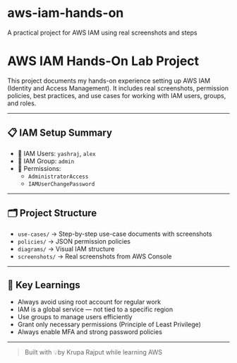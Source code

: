 # aws-iam-hands-on
A practical project for AWS IAM using real screenshots and steps

# AWS IAM Hands-On Lab Project

This project documents my hands-on experience setting up AWS IAM (Identity and Access Management). It includes real screenshots, permission policies, best practices, and use cases for working with IAM users, groups, and roles.

---

## 📋 IAM Setup Summary

- 👤 IAM Users: `yashraj`, `alex`
- 👥 IAM Group: `admin`
- 🔐 Permissions: 
  - `AdministratorAccess`
  - `IAMUserChangePassword`

---

## 🗂 Project Structure

- `use-cases/` → Step-by-step use-case documents with screenshots
- `policies/` → JSON permission policies
- `diagrams/` → Visual IAM structure
- `screenshots/` → Real screenshots from AWS Console

---


## 🧠 Key Learnings

- Always avoid using root account for regular work
- IAM is a global service — not tied to a specific region
- Use groups to manage users efficiently
- Grant only necessary permissions (Principle of Least Privilege)
- Always enable MFA and strong password policies

---

> Built with 💡by Krupa Rajput while learning AWS
